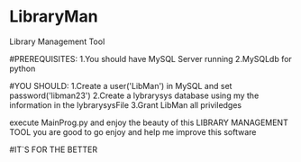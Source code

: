 # LibraryMan
Library Management Tool

#PREREQUISITES:
1.You should have MySQL Server running
2.MySQLdb for python 

#YOU SHOULD:
1.Create a user('LibMan') in MySQL and set password('libman23')
2.Create a lybrarysys database using my the information in the lybrarysysFile
3.Grant LibMan all priviledges 

execute MainProg.py and enjoy the beauty of this LIBRARY MANAGEMENT TOOL
you are good to go enjoy and help me improve this software 


#IT`S FOR THE BETTER
